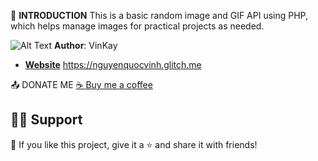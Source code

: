 🚀 **INTRODUCTION**
This is a basic random image and GIF API using PHP, which helps manage images for practical projects as needed.  

![Alt Text](./img.png)
**Author**: VinKay
- **[Website]([https://github.com/DenverCoder1](https://nguyenquocvinh.glitch.me/)https://nguyenquocvinh.glitch.me/)**
https://nguyenquocvinh.glitch.me

📤 DONATE ME
[☕ Buy me a coffee](https://nguyenquocvinh.glitch.me/Donate)

## 🙋‍♂️ Support
💙 If you like this project, give it a ⭐ and share it with friends!


